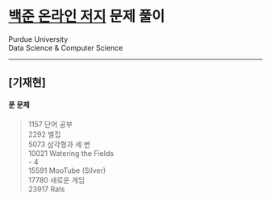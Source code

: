 # [백준 온라인 저지](https://www.acmicpc.net/) 문제 풀이

Purdue University<br/>
Data Science & Computer Science

---

## [기재현]

#### 푼 문제
> 1157 단어 공부<br/>
> 2292 벌집<br/>
> 5073 삼각형과 세 변<br/>
> 10021 Watering the Fields<br/> - 4<br/>
> 15591 MooTube (Silver)<br/>
> 17780 새로운 게임<br/>
> 23917 Rats<br/>
